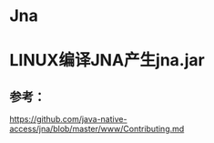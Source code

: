 # Jna
# LINUX编译JNA产生jna.jar

## 参考：
https://github.com/java-native-access/jna/blob/master/www/Contributing.md
